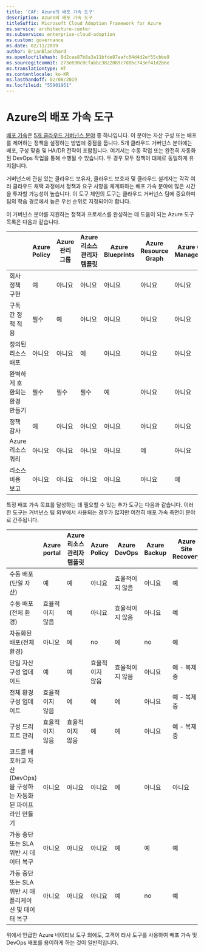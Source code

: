 ```yaml
---
title: 'CAF: Azure의 배포 가속 도구'
description: Azure의 배포 가속 도구
titleSuffix: Microsoft Cloud Adoption Framework for Azure
ms.service: architecture-center
ms.subservice: enterprise-cloud-adoption
ms.custom: governance
ms.date: 02/11/2019
author: BrianBlanchard
ms.openlocfilehash: 8d2cae87b8a3a11bfde87aafc04d4d2ef55cbbe9
ms.sourcegitcommit: 273e690c0cfabbc3822089c7d8bc743ef41d2b6e
ms.translationtype: HT
ms.contentlocale: ko-KR
ms.lasthandoff: 02/08/2019
ms.locfileid: "55901951"
---
```

# <a name="deployment-acceleration-tools-in-azure"></a>Azure의 배포 가속 도구

[배포 가속](overview.md)은 [5개 클라우드 거버넌스 분야](../governance-disciplines.md) 중 하나입니다. 이 분야는 자산 구성 또는 배포를 제어하는 정책을 설정하는 방법에 중점을 둡니다. 5개 클라우드 거버넌스 분야에는 배포, 구성 맞춤 및 HA/DR 전략이 포함됩니다. 여기서는 수동 작업 또는 완전히 자동화된 DevOps 작업을 통해 수행될 수 있습니다. 두 경우 모두 정책이 대체로 동일하게 유지됩니다.

거버넌스에 관심 있는 클라우드 보유자, 클라우드 보호자 및 클라우드 설계자는 각각 여러 클라우드 채택 과정에서 정책과 요구 사항을 체계화하는 배포 가속 분야에 많은 시간을 투자할 가능성이 높습니다. 이 도구 체인의 도구는 클라우드 거버넌스 팀에 중요하며 팀의 학습 경로에서 높은 우선 순위로 지정되어야 합니다.

이 거버넌스 분야를 지원하는 정책과 프로세스를 완성하는 데 도움이 되는 Azure 도구 목록은 다음과 같습니다.

|  |Azure Policy  |Azure 관리 그룹  |Azure 리소스 관리자 템플릿  |Azure Blueprints  | Azure Resource Graph | Azure Cost Management |
|---------|---------|---------|---------|---------|---------|---------|
|회사 정책 구현     |예 |아니요  |아니요  |아니요 | 아니요 |아니요 |
|구독 간 정책 적용     |필수 |예  |아니요  |아니요 | 아니요 |아니요 |
|정의된 리소스 배포     |아니요 |아니요  |예  |아니요 | 아니요 |아니요 |
|완벽하게 호환되는 환경 만들기      |필수 |필수  |필수  |예 | 아니요 |아니요 |
|정책 감사      |예 |아니요  |아니요  |아니요 | 아니요 |아니요 |
|Azure 리소스 쿼리      |아니요 |아니요  |아니요  |아니요 |예 |아니요 |
|리소스 비용 보고      |아니요 |아니요  |아니요  |아니요 |아니요 |예 |

특정 배포 가속 목표를 달성하는 데 필요할 수 있는 추가 도구는 다음과 같습니다. 이러한 도구는 거버넌스 팀 외부에서 사용되는 경우가 많지만 여전히 배포 가속 측면이 분야로 간주됩니다.

|  |Azure portal  |Azure 리소스 관리자 템플릿  |Azure Policy  | Azure DevOps | Azure Backup | Azure Site Recovery |
|---------|---------|---------|---------|---------|---------|---------|
|수동 배포(단일 자산)     | 예 | 예  | 아니요  | 효율적이지 않음 | 아니요 | 예 |
|수동 배포(전체 환경)     | 효율적이지 않음 | 예 | 아니요  | 효율적이지 않음 | 아니요 | 예 |
|자동화된 배포(전체 환경)     | 아니요  | 예  | no  | 예  | no | 예 |
|단일 자산 구성 업데이트     | 예 | 예 | 효율적이지 않음 | 효율적이지 않음 | 아니요 | 예 - 복제 중 |
|전체 환경 구성 업데이트     | 효율적이지 않음 | 예 | 예 | 예  | 아니요 | 예 - 복제 중 |
|구성 드리프트 관리     | 효율적이지 않음 | 효율적이지 않음 | 예  | 예  | 아니요 | 예 - 복제 중 |
|코드를 배포하고 자산(DevOps)을 구성하는 자동화된 파이프라인 만들기     | 아니요 | 아니요 | 아니요 | 예 | 아니요 | 아니요 |
|가동 중단 또는 SLA 위반 시 데이터 복구     | 아니요 | 아니요 | 아니요 | 예 | 예 | 예 |
|가동 중단 또는 SLA 위반 시 애플리케이션 및 데이터 복구     | 아니요 | 아니요 | 아니요 | 예 | no | 예 |

위에서 언급한 Azure 네이티브 도구 외에도, 고객이 타사 도구를 사용하여 배포 가속 및 DevOps 배포를 용이하게 하는 것이 일반적입니다.

